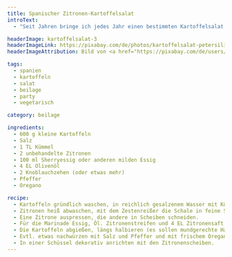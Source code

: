 ```yaml
---
title: Spanischer Zitronen-Kartoffelsalat
introText:
  - "Seit Jahren bringe ich jedes Jahr einen bestimmten Kartoffelsalat zu einer Party mit: einen spanischen Kartoffelsalat mit einer Menge Zitronen und Knoblauch. Genau das richtige Essen für einen Freitag oder Samstag, wenn man am nächsten Tag nicht arbeiten muss."

headerImage: kartoffelsalat-3
headerImageLink: https://pixabay.com/de/photos/kartoffelsalat-petersilie-ern%c3%a4hrung-6893496/
headerImageAttribution: Bild von <a href="https://pixabay.com/de/users/planet_fox-4691618/?utm_source=link-attribution&amp;utm_medium=referral&amp;utm_campaign=image&amp;utm_content=6893496">Alex Fox</a> auf <a href="https://pixabay.com/de/?utm_source=link-attribution&amp;utm_medium=referral&amp;utm_campaign=image&amp;utm_content=6893496">Pixabay</a>

tags:
  - spanien
  - kartoffeln
  - salat
  - beilage
  - party
  - vegetarisch

category: beilage

ingredients:
  - 600 g kleine Kartoffeln
  - Salz
  - 1 TL Kümmel
  - 2 unbehandelte Zitronen
  - 100 ml Sherryessig oder anderen milden Essig
  - 4 EL Olivenöl
  - 2 Knoblauchzehen (oder etwas mehr)
  - Pfeffer
  - Oregano

recipe:
  - Kartoffeln gründlich waschen, in reichlich gesalzenem Wasser mit Kümmel garen.
  - Zitronen heiß abwaschen, mit dem Zestenreißer die Schale in feine Streifen schneiden.
  - Eine Zitrone auspressen, die andere in Scheiben schneiden.
  - Für die Marinade Essig, Öl. Zitronenstreifen und 4 EL Zitronensaft verrühren, Knoblauch dazu pressen, mit Pfeffer und Salz abschmecken.
  - Die Kartoffeln abgießen, längs halbieren (es sollen mundgerechte Happchen sein), auf einer tieferen Platte die noch heißen Kartoffen mit der Marinade übergießen und vollständig abkühlen lassen. (Ist auch schon am Vortag möglich.)
  - Evtl. etwas nachwürzen mit Salz und Pfeffer und mit frischem Oregano oder Thymian bestreuen.
  - In einer Schüssel dekorativ anrichten mit den Zitronenscheiben.
---
```


